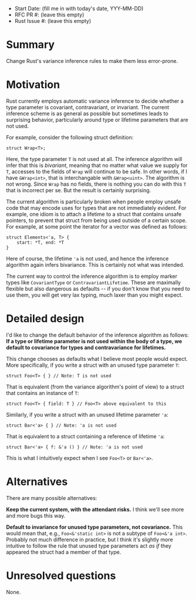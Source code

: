 - Start Date: (fill me in with today's date, YYY-MM-DD)
- RFC PR #: (leave this empty)
- Rust Issue #: (leave this empty)

# Summary

Change Rust's variance inference rules to make them less error-prone.

# Motivation

Rust currently employs automatic variance inference to decide whether
a type parameter is covariant, contravariant, or invariant. The
current inference scheme is as general as possible but sometimes leads
to surprising behavior, particularly around type or lifetime
parameters that are not used.

For example, consider the following struct definition:

    struct Wrap<T>;
    
Here, the type parameter `T` is not used at all. The inference
algorithm will infer that this is *bivariant*, meaning that no matter
what value we supply for `T`, accesses to the fields of `Wrap` will
continue to be safe. In other words, if I have `&Wrap<int>`, that is
interchangable with `&Wrap<uint>`. The algorithm is not wrong. Since
`Wrap` has no fields, there is nothing you can do with this `T` that
is incorrect per se. But the result is certainly surprising.

The current algorithm is particularly broken when people employ unsafe
code that may encode uses for types that are not immediately evident.
For example, one idiom is to attach a lifetime to a struct that
contains unsafe pointers, to prevent that struct from being used
outside of a certain scope. For example, at some point the iterator
for a vector was defined as follows:

    struct Elements<'a, T> {
        start: *T, end: *T
    }
    
Here of course, the lifetime `'a` is not used, and hence the inference
algorithm again infers bivariance. This is certainly not what was
intended.

The current way to control the inference algorithm is to employ marker
types like `CovariantType` or `ContravariantLifetime`. These are
maximally flexible but also dangerous as defaults -- if you don't know
that you need to use them, you will get very lax typing, much laxer
than you might expect.

# Detailed design

I'd like to change the default behavior of the inference algorithm as
follows: **If a type or lifetime parameter is not used within the body
of a type, we default to covariance for types and contravariance for
lifetimes.**

This change chooses as defaults what I believe most people would expect.
More specifically, if you write a struct with an unused type parameter `T`:

    struct Foo<T> { } // Note: T is not used
    
That is equivalent (from the variance algorithm's point of view) to
a struct that contains an instance of `T`:

    struct Foo<T> { field: T } // Foo<T> above equivalent to this
    
Similarly, if you write a struct with an unused lifetime parameter `'a`:

    struct Bar<'a> { } // Note: 'a is not used
    
That is equivalent to a struct containing a reference of lifetime `'a`:

    struct Bar<'a> { f: &'a () } // Note: 'a is not used
    
This is what I intuitively expect when I see `Foo<T>` or `Bar<'a>`.

# Alternatives

There are many possible alternatives:

**Keep the current system, with the attendant risks.** I think we'll
see more and more bugs this way.

**Default to invariance for unused type parameters, not covariance.**
This would mean that, e.g., `Foo<&'static int>` is not a subtype of
`Foo<&'a int>`. Probably not much difference in practice, but I think
it's slightly more intuitive to follow the rule that unused type
parameters act *as if* they appeared the struct had a member of that
type.

# Unresolved questions

None.
